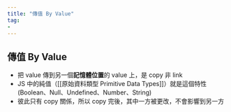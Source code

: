 ```yaml
---
title: "傳值 By Value"
tag: 
- 
---
```


##  傳值 By Value
- 把 value 傳到另一個**記憶體位置**的 value 上，是 copy 非 link 
- JS 中的純值（[[原始資料類型 Primitive Data Types]]）就是這個特性(Boolean、Null、Undefined、Number、String)
- 彼此只有 copy 關係，所以 copy 完後，其中一方被更改，不會影響到另一方